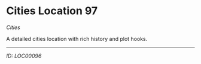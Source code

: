 # Cities Location 97

*Cities*

A detailed cities location with rich history and plot hooks.

---
*ID: LOC00096*